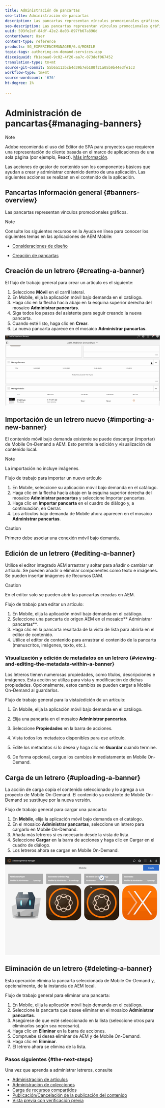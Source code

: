 ```yaml
---
title: Administración de pancartas
seo-title: Administración de pancartas
description: Las pancartas representan vínculos promocionales gráficos. Siga esta página para obtener más información.
seo-description: Las pancartas representan vínculos promocionales gráficos. Siga esta página para obtener más información.
uuid: 593fe2ef-84df-42e2-8a03-897fb67a896d
contentOwner: User
content-type: reference
products: SG_EXPERIENCEMANAGER/6.4/MOBILE
topic-tags: authoring-on-demand-services-app
discoiquuid: fb1abaa0-9c02-4f20-aa7c-073def067452
translation-type: tm+mt
source-git-commit: 55b6a113bcb4d39b7eb100f21a05b9b44e3fe1c3
workflow-type: tm+mt
source-wordcount: '676'
ht-degree: 1%

---
```



# Administración de pancartas{#managing-banners}

>[!NOTE]
>
>Adobe recomienda el uso del Editor de SPA para proyectos que requieren una representación de cliente basada en el marco de aplicaciones de una sola página (por ejemplo, React). [Más información](/help/sites-developing/spa-overview.md).

Las acciones de gestor de contenido son los componentes básicos que ayudan a crear y administrar contenido dentro de una aplicación. Las siguientes acciones se realizan en el contenido de la aplicación.

## Pancartas Información general {#banners-overview}

Las pancartas representan vínculos promocionales gráficos.

>[!NOTE]
>
>Consulte los siguientes recursos en la Ayuda en línea para conocer los siguientes temas en las aplicaciones de AEM Mobile:
>
>* [Consideraciones de diseño](https://helpx.adobe.com/digital-publishing-solution/help/design-app.html)
   >
   >
* [Creación de pancartas](https://helpx.adobe.com/digital-publishing-solution/help/creating-banners.html)

>



## Creación de un letrero {#creating-a-banner}

El flujo de trabajo general para crear un artículo es el siguiente:

1. Seleccione **Móvil** en el carril lateral.
1. En Mobile, elija la aplicación móvil bajo demanda en el catálogo.
1. Haga clic en la flecha hacia abajo en la esquina superior derecha del mosaico **Administrar pancartas**.
1. Siga todos los pasos del asistente para seguir creando la nueva pancarta.
1. Cuando esté listo, haga clic en **Crear**.
1. La nueva pancarta aparece en el mosaico **Administrar pancartas**.

![climage_1-6](assets/chlimage_1-6.gif)

## Importación de un letrero nuevo {#importing-a-new-banner}

El contenido móvil bajo demanda existente se puede descargar (importar) de Mobile On-Demand a AEM. Esto permite la edición y visualización de contenido local.

>[!NOTE]
>
>La importación no incluye imágenes.

Flujo de trabajo para importar un nuevo artículo

1. En Mobile, seleccione su aplicación móvil bajo demanda en el catálogo.
1. Haga clic en la flecha hacia abajo en la esquina superior derecha del mosaico **Administrar pancartas** y seleccione Importar pancartas.
1. Haga clic en **Importar pancarta** en el cuadro de diálogo y, a continuación, en Cerrar.
1. Los artículos bajo demanda de Mobile ahora aparecen en el mosaico **Administrar pancartas**.

>[!CAUTION]
>
>Primero debe asociar una conexión móvil bajo demanda.

## Edición de un letrero {#editing-a-banner}

Utilice el editor integrado AEM arrastrar y soltar para añadir o cambiar un artículo. Se pueden añadir o eliminar componentes como texto e imágenes. Se pueden insertar imágenes de Recursos DAM.

>[!CAUTION]
>
>En el editor solo se pueden abrir las pancartas creadas en AEM.

Flujo de trabajo para editar un artículo:

1. En Mobile, elija la aplicación móvil bajo demanda en el catálogo.
1. Seleccione una pancarta de origen AEM en el mosaico** Administrar pancartas**.
1. Haga clic en la pancarta resaltada de la vista de lista para abrirla en el editor de contenido.
1. Utilice el editor de contenido para arrastrar el contenido de la pancarta (manuscritos, imágenes, texto, etc.).

### Visualización y edición de metadatos en un letrero {#viewing-and-editing-the-metadata-within-a-banner}

Los letreros tienen numerosas propiedades, como títulos, descripciones e imágenes. Esta acción se utiliza para vista y modificación de dichas propiedades. Opcionalmente, estos cambios se pueden cargar a Mobile On-Demand al guardarlos.

Flujo de trabajo general para la vista/edición de un artículo:

1. En Mobile, elija la aplicación móvil bajo demanda en el catálogo.
1. Elija una pancarta en el mosaico **Administrar pancartas**.

1. Seleccione **Propiedades** en la barra de acciones.
1. Vista todos los metadatos disponibles para ese artículo.
1. Edite los metadatos si lo desea y haga clic en **Guardar** cuando termine.
1. De forma opcional, cargue los cambios inmediatamente en Mobile On-Demand.

## Carga de un letrero {#uploading-a-banner}

La acción de carga copia el contenido seleccionado y lo agrega a un proyecto de Mobile On-Demand. El contenido ya existente de Mobile On-Demand se sustituye por la nueva versión.

Flujo de trabajo general para cargar una pancarta:

1. En **Mobile**, elija la aplicación móvil bajo demanda en el catálogo.
1. En el mosaico **Administrar pancartas**, seleccione un letrero para cargarlo en Mobile On-Demand.
1. Añada más letreros si es necesario desde la vista de lista.
1. Seleccione **Cargar** en la barra de acciones y haga clic en Cargar en el cuadro de diálogo.
1. Los letreros ahora se cargan en Mobile On-Demand.

![climage_1-7](assets/chlimage_1-7.gif)

## Eliminación de un letrero {#deleting-a-banner}

Esta operación elimina la pancarta seleccionada de Mobile On-Demand y, opcionalmente, de la instancia de AEM local.

Flujo de trabajo general para eliminar una pancarta:

1. En Mobile, elija la aplicación móvil bajo demanda en el catálogo.
1. Seleccione la pancarta que desee eliminar en el mosaico **Administrar pancartas**.
1. Asegúrese de que esté seleccionado en la lista (seleccione otros para eliminarlos según sea necesario).
1. Haga clic en **Eliminar** en la barra de acciones.
1. Compruebe si desea eliminar de AEM y de Mobile On-Demand.
1. Haga clic en **Eliminar**.
1. El letrero ahora se elimina de la lista.

### Pasos siguientes {#the-next-steps}

Una vez que aprenda a administrar letreros, consulte

* [Administración de artículos](/help/mobile/mobile-on-demand-managing-articles.md)
* [Administración de colecciones](/help/mobile/mobile-on-demand-managing-collections.md)
* [Carga de recursos compartidos](/help/mobile/mobile-on-demand-shared-resources.md)
* [Publicación/Cancelación de la publicación del contenido](/help/mobile/mobile-on-demand-publishing-unpublishing.md)
* [Vista previa con verificación previa](/help/mobile/aem-mobile-manage-ondemand-services.md)
